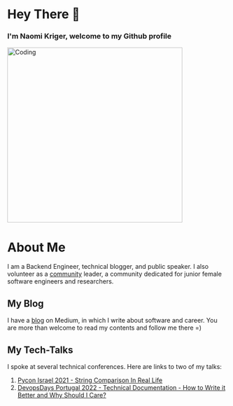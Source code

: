 # Hey There 👋

### I'm Naomi Kriger, welcome to my Github profile

<img align="center" alt="Coding" width="400" src="https://miro.medium.com/v2/resize:fit:1400/1*qdAW1TjCN57h1lbuuzvchg.gif">

# About Me

I am a Backend Engineer, technical blogger, and public speaker.
I also volunteer as a [community](https://www.facebook.com/groups/hofchot) leader,
a community dedicated for junior female software engineers and researchers.

## My Blog

I have a [blog](http://naomikriger.medium.com/) on Medium, in which I write about software and career.
You are more than welcome to read my contents and follow me there =)

## My Tech-Talks

I spoke at several technical conferences.
Here are links to two of my talks:

1. [Pycon Israel 2021 - String Comparison In Real Life](https://youtu.be/sUvksD0LV0A)
2. [DevopsDays Portugal 2022 - Technical Documentation - How to Write it Better and Why Should I Care?](https://youtu.be/yWeKdxg_RSg)

